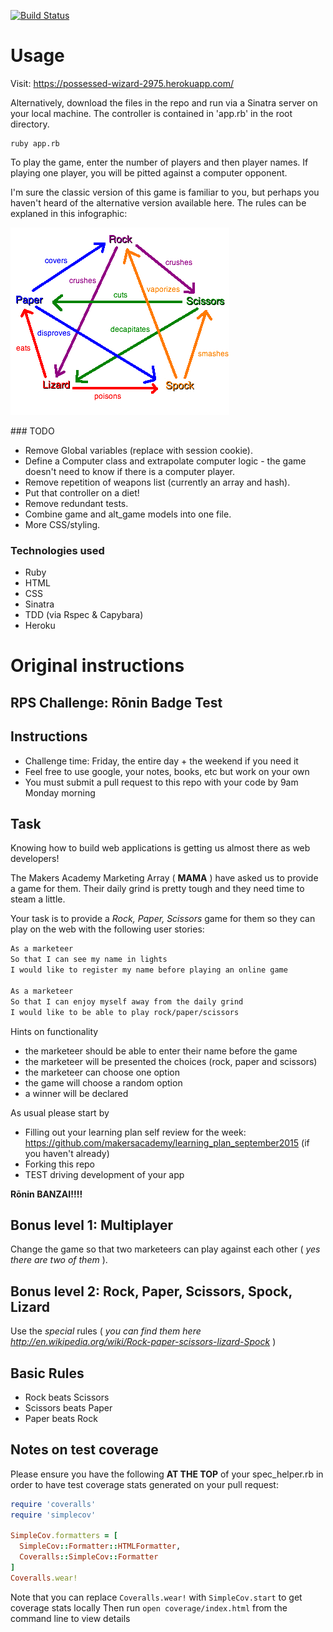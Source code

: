 [![Build Status](https://travis-ci.org/forty9er/rps-challenge.svg)](https://travis-ci.org/forty9er/rps-challenge)

# Usage

Visit:
https://possessed-wizard-2975.herokuapp.com/

Alternatively, download the files in the repo and run via a Sinatra server on your local machine. The controller is contained in 'app.rb' in the root directory.

```
ruby app.rb
```

To play the game, enter the number of players and then player names. If playing one player, you will be pitted against a computer opponent.

I'm sure the classic version of this game is familiar to you, but perhaps you haven't heard of the alternative version available here. The rules can be explaned in this infographic:

![RPSLS](https://github.com/forty9er/rps-challenge/blob/master/Rock_paper_scissors_lizard_spock.png)


### TODO

* Remove Global variables (replace with session cookie).
* Define a Computer class and extrapolate computer logic - the game doesn't need to know if there is a computer player.
* Remove repetition of weapons list (currently an array and hash).
* Put that controller on a diet!
* Remove redundant tests.
* Combine game and alt_game models into one file.
* More CSS/styling.


### Technologies used

* Ruby
* HTML
* CSS
* Sinatra
* TDD (via Rspec & Capybara)
* Heroku


# Original instructions

## RPS Challenge: Rōnin Badge Test

Instructions
-------
* Challenge time: Friday, the entire day + the weekend if you need it
* Feel free to use google, your notes, books, etc but work on your own
* You must submit a pull request to this repo with your code by 9am Monday morning

Task 
----

Knowing how to build web applications is getting us almost there as web developers!

The Makers Academy Marketing Array ( **MAMA** ) have asked us to provide a game for them. Their daily grind is pretty tough and they need time to steam a little.

Your task is to provide a _Rock, Paper, Scissors_ game for them so they can play on the web with the following user stories:

```sh
As a marketeer
So that I can see my name in lights
I would like to register my name before playing an online game

As a marketeer
So that I can enjoy myself away from the daily grind
I would like to be able to play rock/paper/scissors
```

Hints on functionality

- the marketeer should be able to enter their name before the game
- the marketeer will be presented the choices (rock, paper and scissors)
- the marketeer can choose one option
- the game will choose a random option
- a winner will be declared


As usual please start by

* Filling out your learning plan self review for the week: https://github.com/makersacademy/learning_plan_september2015 (if you haven't already)
* Forking this repo
* TEST driving development of your app

**Rōnin BANZAI!!!!**

## Bonus level 1: Multiplayer

Change the game so that two marketeers can play against each other ( _yes there are two of them_ ).

## Bonus level 2: Rock, Paper, Scissors, Spock, Lizard

Use the _special_ rules ( _you can find them here http://en.wikipedia.org/wiki/Rock-paper-scissors-lizard-Spock_ )

## Basic Rules

- Rock beats Scissors
- Scissors beats Paper
- Paper beats Rock

Notes on test coverage
----------------------

Please ensure you have the following **AT THE TOP** of your spec_helper.rb in order to have test coverage stats generated
on your pull request:

```ruby
require 'coveralls'
require 'simplecov'

SimpleCov.formatters = [
  SimpleCov::Formatter::HTMLFormatter,
  Coveralls::SimpleCov::Formatter
]
Coveralls.wear! 
```

Note that you can replace `Coveralls.wear!` with  `SimpleCov.start` to get coverage stats locally
Then run `open coverage/index.html` from the command line to view details

